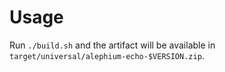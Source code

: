 # Usage

Run `./build.sh` and the artifact will be available in `target/universal/alephium-echo-$VERSION.zip`.
